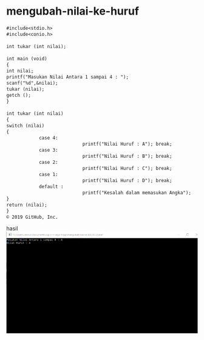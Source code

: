 # mengubah-nilai-ke-huruf

    #include<stdio.h>
    #include<conio.h>

    int tukar (int nilai);

    int main (void)
    {
    int nilai;
    printf("Masukan Nilai Antara 1 sampai 4 : ");
    scanf("%d",&nilai);
    tukar (nilai);
    getch ();
    }

    int tukar (int nilai)
    {
    switch (nilai)
    {
                case 4:
                                printf("Nilai Huruf : A"); break;
                case 3:
                                printf("Nilai Huruf : B"); break;
                case 2:
                                printf("Nilai Huruf : C"); break;
                case 1:
                                printf("Nilai Huruf : D"); break;
                default :
                                printf("Kesalah dalam memasukan Angka");
    }
    return (nilai);
    }
    © 2019 GitHub, Inc.
    
    
  hasil
  ![img](https://github.com/septianaana/mengubah-nilai-ke-huruf/blob/master/mengubah%20nilai%20ABCD.png?raw=true)
